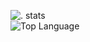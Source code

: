 ![. stats](https://github-readme-stats.vercel.app/api?username=nggaaa&show_icons=true&theme=cobalt)
<br>![Top Language](https://github-readme-stats.vercel.app/api/top-langs/?username=nggaaa&layout=compact&theme=cobalt)
